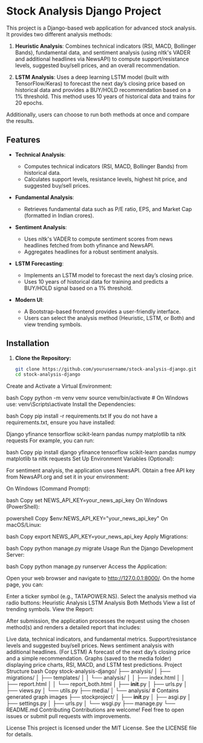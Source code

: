 # Stock Analysis Django Project

This project is a Django-based web application for advanced stock analysis. It provides two different analysis methods:

1. **Heuristic Analysis**: Combines technical indicators (RSI, MACD, Bollinger Bands), fundamental data, and sentiment analysis (using nltk's VADER and additional headlines via NewsAPI) to compute support/resistance levels, suggested buy/sell prices, and an overall recommendation.

2. **LSTM Analysis**: Uses a deep learning LSTM model (built with TensorFlow/Keras) to forecast the next day’s closing price based on historical data and provides a BUY/HOLD recommendation based on a 1% threshold. This method uses 10 years of historical data and trains for 20 epochs.

Additionally, users can choose to run both methods at once and compare the results.

## Features

- **Technical Analysis**:  
  - Computes technical indicators (RSI, MACD, Bollinger Bands) from historical data.
  - Calculates support levels, resistance levels, highest hit price, and suggested buy/sell prices.

- **Fundamental Analysis**:  
  - Retrieves fundamental data such as P/E ratio, EPS, and Market Cap (formatted in Indian crores).

- **Sentiment Analysis**:  
  - Uses nltk's VADER to compute sentiment scores from news headlines fetched from both yfinance and NewsAPI.
  - Aggregates headlines for a robust sentiment analysis.

- **LSTM Forecasting**:  
  - Implements an LSTM model to forecast the next day’s closing price.
  - Uses 10 years of historical data for training and predicts a BUY/HOLD signal based on a 1% threshold.

- **Modern UI**:  
  - A Bootstrap-based frontend provides a user-friendly interface.
  - Users can select the analysis method (Heuristic, LSTM, or Both) and view trending symbols.

## Installation

1. **Clone the Repository:**

   ```bash
   git clone https://github.com/yourusername/stock-analysis-django.git
   cd stock-analysis-django
Create and Activate a Virtual Environment:

bash
Copy
python -m venv venv
source venv/bin/activate  # On Windows use: venv\Scripts\activate
Install the Dependencies:

bash
Copy
pip install -r requirements.txt
If you do not have a requirements.txt, ensure you have installed:

Django
yfinance
tensorflow
scikit-learn
pandas
numpy
matplotlib
ta
nltk
requests
For example, you can run:

bash
Copy
pip install django yfinance tensorflow scikit-learn pandas numpy matplotlib ta nltk requests
Set Up Environment Variables (Optional):

For sentiment analysis, the application uses NewsAPI. Obtain a free API key from NewsAPI.org and set it in your environment:

On Windows (Command Prompt):

bash
Copy
set NEWS_API_KEY=your_news_api_key
On Windows (PowerShell):

powershell
Copy
$env:NEWS_API_KEY="your_news_api_key"
On macOS/Linux:

bash
Copy
export NEWS_API_KEY=your_news_api_key
Apply Migrations:

bash
Copy
python manage.py migrate
Usage
Run the Django Development Server:

bash
Copy
python manage.py runserver
Access the Application:

Open your web browser and navigate to http://127.0.0.1:8000/. On the home page, you can:

Enter a ticker symbol (e.g., TATAPOWER.NS).
Select the analysis method via radio buttons:
Heuristic Analysis
LSTM Analysis
Both Methods
View a list of trending symbols.
View the Report:

After submission, the application processes the request using the chosen method(s) and renders a detailed report that includes:

Live data, technical indicators, and fundamental metrics.
Support/resistance levels and suggested buy/sell prices.
News sentiment analysis with additional headlines.
(For LSTM) A forecast of the next day’s closing price and a simple recommendation.
Graphs (saved to the media folder) displaying price charts, RSI, MACD, and LSTM test predictions.
Project Structure
bash
Copy
stock-analysis-django/
├── analysis/
│   ├── migrations/
│   ├── templates/
│   │   └── analysis/
│   │       ├── index.html
│   │       ├── report.html
│   │       └── report_both.html
│   ├── __init__.py
│   ├── urls.py
│   ├── views.py
│   └── utils.py
├── media/
│   └── analysis/         # Contains generated graph images
├── stockproject/
│   ├── __init__.py
│   ├── asgi.py
│   ├── settings.py
│   ├── urls.py
│   └── wsgi.py
├── manage.py
└── README.md
Contributing
Contributions are welcome! Feel free to open issues or submit pull requests with improvements.

License
This project is licensed under the MIT License. See the LICENSE file for details.
